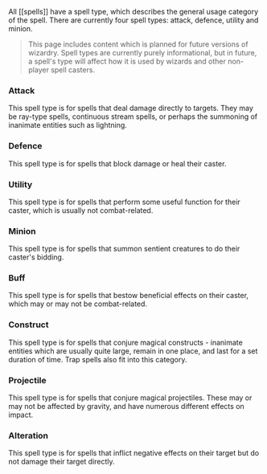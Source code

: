 All [[spells]] have a spell type, which describes the general usage category of the spell. There are currently four spell types: attack, defence, utility and minion.

> This page includes content which is planned for future versions of wizardry. Spell types are currently purely informational, but in future, a spell's type will affect how it is used by wizards and other non-player spell casters.

### Attack
This spell type is for spells that deal damage directly to targets. They may be ray-type spells, continuous stream spells, or perhaps the summoning of inanimate entities such as lightning.

### Defence
This spell type is for spells that block damage or heal their caster.

### Utility
This spell type is for spells that perform some useful function for their caster, which is usually not combat-related.

### Minion
This spell type is for spells that summon sentient creatures to do their caster's bidding.

### Buff
This spell type is for spells that bestow beneficial effects on their caster, which may or may not be combat-related.

### Construct
This spell type is for spells that conjure magical constructs - inanimate entities which are usually quite large, remain in one place, and last for a set duration of time. Trap spells also fit into this category.

### Projectile
This spell type is for spells that conjure magical projectiles. These may or may not be affected by gravity, and have numerous different effects on impact.

### Alteration
This spell type is for spells that inflict negative effects on their target but do not damage their target directly.